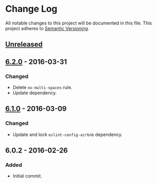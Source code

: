# Change Log
All notable changes to this project will be documented in this file.
This project adheres to [Semantic Versioning](http://semver.org/).

## [Unreleased]

## [6.2.0] - 2016-03-31
### Changed
- Delete `no-multi-spaces` rule.
- Update dependency.

## [6.1.0] - 2016-03-09
### Changed
- Update and lock `eslint-config-airbnb` dependency.

## 6.0.2 - 2016-02-26
### Added
- Initial commit.

[Unreleased]: https://github.com/exeto/eslint-config-exeto/compare/v6.2.0...HEAD
[6.2.0]: https://github.com/exeto/eslint-config-exeto/compare/v6.1.0...v6.2.0
[6.1.0]: https://github.com/exeto/eslint-config-exeto/compare/v6.0.2...v6.1.0
